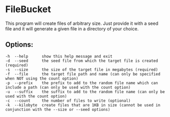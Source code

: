 FileBucket
====

This program will create files of arbitrary size. Just provide it with a seed file
and it will generate a given file in a directory of your choice.

Options:
--------

    -h  --help      show this help message and exit
    -d  --seed      the seed file from which the target file is created (required)
    -s  --size      the size of the target file in megabytes (required)
    -f  --file      the target file path and name (can only be specified when NOT using the count option)
    -p  --prefix    the prefix to add to the random file name which can include a path (can only be used with the count option)
    -u  --suffix    the suffix to add to the random file name (can only be used with the count option)
    -c  --count     the number of files to write (optional)
    -k  --kilobyte  create files that are 1KB in size (cannot be used in conjunction with the --size or --seed options)
